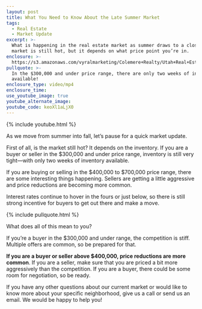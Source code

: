 ```yaml
---
layout: post
title: What You Need to Know About the Late Summer Market
tags:
  - Real Estate
  - Market Update
excerpt: >-
  What is happening in the real estate market as summer draws to a close? The
  market is still hot, but it depends on what price point you’re in.
enclosure: >-
  https://s3.amazonaws.com/vyralmarketing/Colemere+Realty/Utah+Real+Estate+Late+Summer+Market+Update.mp4
pullquote: >-
  In the $300,000 and under price range, there are only two weeks of inventory
  available!
enclosure_type: video/mp4
enclosure_time:
use_youtube_image: true
youtube_alternate_image:
youtube_code: keoXl1aLjX0
---
```


{% include youtube.html %}

As we move from summer into fall, let’s pause for a quick market update.&nbsp;

First of all, is the market still hot? It depends on the inventory. If you are a buyer or seller in the $300,000 and under price range, inventory is still very tight—with only two weeks of inventory available.&nbsp;

If you are buying or selling in the $400,000 to $700,000 price range, there are some interesting things happening. Sellers are getting a little aggressive and price reductions are becoming more common.&nbsp;

Interest rates continue to hover in the fours or just below, so there is still strong incentive for buyers to get out there and make a move.

{% include pullquote.html %}

What does all of this mean to you?&nbsp;

If you’re a buyer in the $300,000 and under range, the competition is stiff. Multiple offers are common, so be prepared for that.&nbsp;

**If you are a buyer or seller above $400,000, price reductions are more common**. If you are a seller, make sure that you are priced a bit more aggressively than the competition. If you are a buyer, there could be some room for negotiation, so be ready.&nbsp;

If you have any other questions about our current market or would like to know more about your specific neighborhood, give us a call or send us an email. We would be happy to help you\!<br>&nbsp;